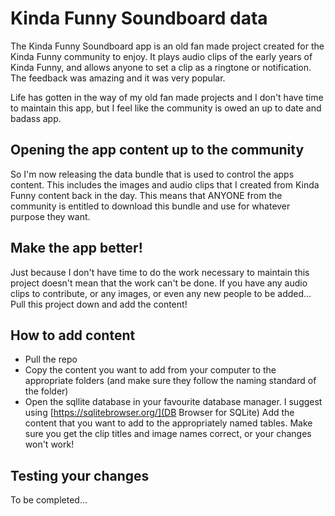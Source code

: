 # Kinda Funny Soundboard data
The Kinda Funny Soundboard app is an old fan made project created for the Kinda Funny community to enjoy. It plays audio clips of the early years of Kinda Funny, and allows anyone to set a clip as a ringtone or notification. The feedback was amazing and it was very popular.

Life has gotten in the way of my old fan made projects and I don't have time to maintain this app, but I feel like the community is owed an up to date and badass app.

## Opening the app content up to the community
So I'm now releasing the data bundle that is used to control the apps content. This includes the images and audio clips that I created from Kinda Funny content back in the day. This means that ANYONE from the community is entitled to download this bundle and use for whatever purpose they want.

## Make the app better!
Just because I don't have time to do the work necessary to maintain this project doesn't mean that the work can't be done. If you have any audio clips to contribute, or any images, or even any new people to be added... Pull this project down and add the content!

## How to add content
* Pull the repo
* Copy the content you want to add from your computer to the appropriate folders (and make sure they follow the naming standard of the folder)
* Open the sqllite database in your favourite database manager. I suggest using [https://sqlitebrowser.org/](DB Browser for SQLite)
Add the content that you want to add to the appropriately named tables. Make sure you get the clip titles and image names correct, or your changes won't work!

## Testing your changes
To be completed...

